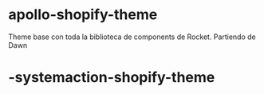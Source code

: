 # apollo-shopify-theme
Theme base con toda la biblioteca de components de Rocket. Partiendo de Dawn
# -systemaction-shopify-theme
